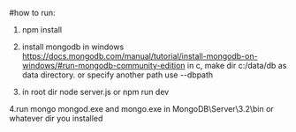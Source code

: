 #how to run:

1. npm install

2. install mongodb in windows
https://docs.mongodb.com/manual/tutorial/install-mongodb-on-windows/#run-mongodb-community-edition
in c, make dir c:/data/db as data directory. or specify another path use --dbpath

3. in root dir
node server.js or npm run dev

4.run mongo
mongod.exe and mongo.exe in MongoDB\Server\3.2\bin or whatever dir you installed
